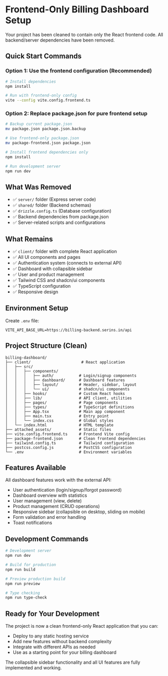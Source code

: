 # Frontend-Only Billing Dashboard Setup

Your project has been cleaned to contain only the React frontend code. All backend/server dependencies have been removed.

## Quick Start Commands

### Option 1: Use the frontend configuration (Recommended)
```bash
# Install dependencies
npm install

# Run with frontend-only config
vite --config vite.config.frontend.ts
```

### Option 2: Replace package.json for pure frontend setup
```bash
# Backup current package.json
mv package.json package.json.backup

# Use frontend-only package.json
mv package-frontend.json package.json

# Install frontend dependencies only
npm install

# Run development server
npm run dev
```

## What Was Removed

- ✅ `server/` folder (Express server code)
- ✅ `shared/` folder (Backend schemas)
- ✅ `drizzle.config.ts` (Database configuration)
- ✅ Backend dependencies from package.json
- ✅ Server-related scripts and configurations

## What Remains

- ✅ `client/` folder with complete React application
- ✅ All UI components and pages
- ✅ Authentication system (connects to external API)
- ✅ Dashboard with collapsible sidebar
- ✅ User and product management
- ✅ Tailwind CSS and shadcn/ui components
- ✅ TypeScript configuration
- ✅ Responsive design

## Environment Setup

Create `.env` file:
```env
VITE_API_BASE_URL=https://billing-backend.serins.in/api
```

## Project Structure (Clean)

```
billing-dashboard/
├── client/                      # React application
│   ├── src/
│   │   ├── components/
│   │   │   ├── auth/           # Login/signup components
│   │   │   ├── dashboard/      # Dashboard features
│   │   │   ├── layout/         # Header, sidebar, layout
│   │   │   └── ui/             # shadcn/ui components
│   │   ├── hooks/              # Custom React hooks
│   │   ├── lib/                # API client, utilities
│   │   ├── pages/              # Page components
│   │   ├── types/              # TypeScript definitions
│   │   ├── App.tsx             # Main app component
│   │   ├── main.tsx            # Entry point
│   │   └── index.css           # Global styles
│   └── index.html              # HTML template
├── attached_assets/            # Static files
├── vite.config.frontend.ts     # Frontend Vite config
├── package-frontend.json       # Clean frontend dependencies
├── tailwind.config.ts          # Tailwind configuration
├── postcss.config.js           # PostCSS configuration
└── .env                        # Environment variables
```

## Features Available

All dashboard features work with the external API:
- User authentication (login/signup/forgot password)
- Dashboard overview with statistics
- User management (view, delete)
- Product management (CRUD operations)
- Responsive sidebar (collapsible on desktop, sliding on mobile)
- Form validation and error handling
- Toast notifications

## Development Commands

```bash
# Development server
npm run dev

# Build for production
npm run build

# Preview production build
npm run preview

# Type checking
npm run type-check
```

## Ready for Your Development

The project is now a clean frontend-only React application that you can:
- Deploy to any static hosting service
- Add new features without backend complexity
- Integrate with different APIs as needed
- Use as a starting point for your billing dashboard

The collapsible sidebar functionality and all UI features are fully implemented and working.